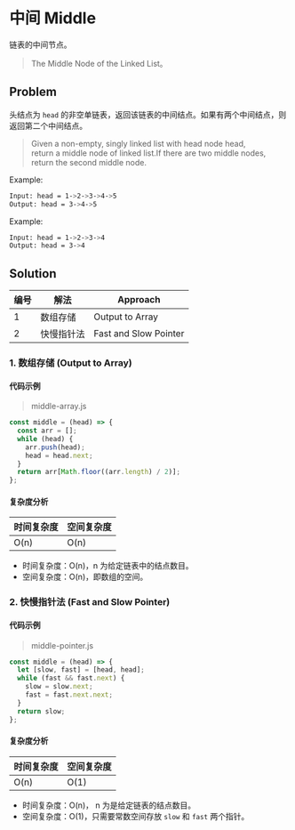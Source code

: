 # 中间 Middle

链表的中间节点。

> The Middle Node of the Linked List。

## Problem

头结点为 `head` 的非空单链表，返回该链表的中间结点。如果有两个中间结点，则返回第二个中间结点。

> Given a non-empty, singly linked list with head node head, return a middle node of linked list.If there are two middle nodes, return the second middle node.

Example:

``` bash
Input: head = 1->2->3->4->5
Output: head = 3->4->5
```

Example:

``` bash
Input: head = 1->2->3->4
Output: head = 3->4
```

## Solution

| 编号 | 解法       | Approach                    |
| ---- | ---------- | --------------------- |
| 1    | 数组存储 | Output to Array |
| 2    | 快慢指针法 | Fast and Slow Pointer |


### 1. 数组存储 (Output to Array)

#### 代码示例

> middle-array.js

``` javascript
const middle = (head) => {
  const arr = [];
  while (head) {
    arr.push(head);
    head = head.next;
  }
  return arr[Math.floor((arr.length) / 2)];
};
```

#### 复杂度分析

| 时间复杂度 | 空间复杂度 |
| ---------- | ---------- |
| O(n)       | O(n)       |

- 时间复杂度：O(n)，n 为给定链表中的结点数目。
- 空间复杂度：O(n)，即数组的空间。

### 2. 快慢指针法 (Fast and Slow Pointer)

#### 代码示例

> middle-pointer.js

``` javascript
const middle = (head) => {
  let [slow, fast] = [head, head];
  while (fast && fast.next) {
    slow = slow.next;
    fast = fast.next.next;
  }
  return slow;
};
```

#### 复杂度分析

| 时间复杂度 | 空间复杂度 |
| ---------- | ---------- |
| O(n)       | O(1)       |

- 时间复杂度：O(n)， n 为是给定链表的结点数目。
- 空间复杂度：O(1)，只需要常数空间存放 `slow` 和 `fast` 两个指针。
